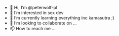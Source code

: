 - 👋 Hi, I’m @peterwolf-pl
- 👀 I’m interested in sex dev
- 🌱 I’m currently learning everything inc kamasutra ;)
- 💞️ I’m looking to collaborate on ...
- 📫 How to reach me ...

<!---
peterwolf-pl/peterwolf-pl is a ✨ special ✨ repository because its `README.md` (this file) appears on your GitHub profile.
You can click the Preview link to take a look at your changes.
--->
